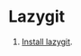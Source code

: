 # Lazygit

1. [Install lazygit](https://github.com/jesseduffield/lazygit?tab=readme-ov-file#installation).

